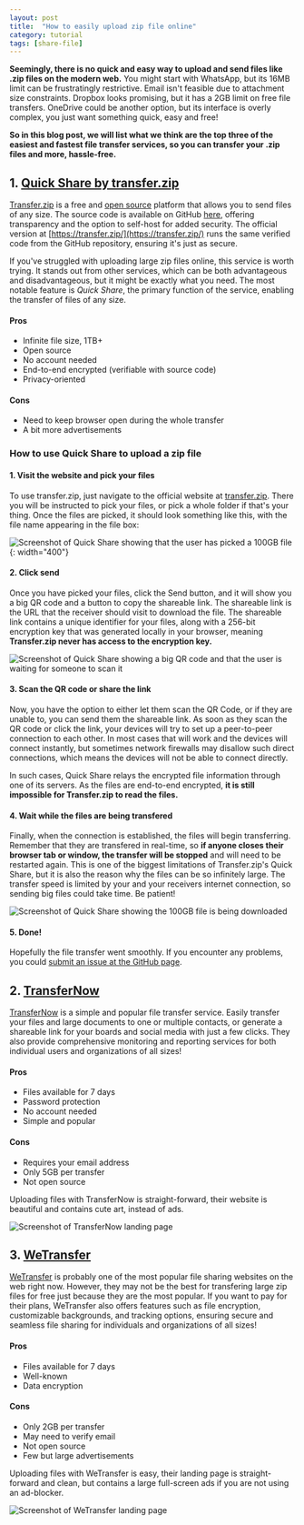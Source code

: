 ```yaml
---
layout: post
title:  "How to easily upload zip file online"
category: tutorial
tags: [share-file]
---
```

**Seemingly, there is no quick and easy way to upload and send files like .zip files on the modern web.** You might start with WhatsApp, but its 16MB limit can be frustratingly restrictive. Email isn't feasible due to attachment size constraints. Dropbox looks promising, but it has a 2GB limit on free file transfers. OneDrive could be another option, but its interface is overly complex, you just want something quick, easy and free!

**So in this blog post, we will list what we think are the top three of the easiest and fastest file transfer services, so you can transfer your .zip files and more, hassle-free.**

## **1. [Quick Share by transfer.zip](https://transfer.zip/)**

[Transfer.zip](https://transfer.zip/) is a free and [open source](https://github.com/robinkarlberg/transfer.zip-web) platform that allows you to send files of any size. The source code is available on GitHub [here](https://github.com/robinkarlberg/transfer.zip-web), offering transparency and the option to self-host for added security. The official version at [https://transfer.zip/](https://transfer.zip/) runs the same verified code from the GitHub repository, ensuring it's just as secure.

If you've struggled with uploading large zip files online, this service is worth trying. It stands out from other services, which can be both advantageous and disadvantageous, but it might be exactly what you need. The most notable feature is *Quick Share*, the primary function of the service, enabling the transfer of files of any size. 

#### Pros
- Infinite file size, 1TB+
- Open source
- No account needed
- End-to-end encrypted (verifiable with source code)
- Privacy-oriented

#### Cons
- Need to keep browser open during the whole transfer
- A bit more advertisements

### How to use Quick Share to upload a zip file

#### **1. Visit the website and pick your files**

To use transfer.zip, just navigate to the official website at [transfer.zip](https://transfer.zip/). There you will be instructed to pick your files, or pick a whole folder if that's your thing. Once the files are picked, it should look something like this, with the file name appearing in the file box:

<!-- ![Quick Share landing page](/assets/img/quick-share-new.png){: width="400"} -->
![Screenshot of Quick Share showing that the user has picked a 100GB file](/assets/img/quick-share-100g.png){: width="400"}

#### **2. Click send**

Once you have picked your files, click the Send button, and it will show you a big QR code and a button to copy the shareable link. The shareable link is the URL that the receiver should visit to download the file. The shareable link contains a unique identifier for your files, along with a 256-bit encryption key that was generated locally in your browser, meaning **Transfer.zip never has access to the encryption key.**

![Screenshot of Quick Share showing a big QR code and that the user is waiting for someone to scan it](/assets/img/quick-share-progress-1.png)

#### **3. Scan the QR code or share the link**

Now, you have the option to either let them scan the QR Code, or if they are unable to, you can send them the shareable link. As soon as they scan the QR code or click the link, your devices will try to set up a peer-to-peer connection to each other. In most cases that will work and the devices will connect instantly, but sometimes network firewalls may disallow such direct connections, which means the devices will not be able to connect directly. 

In such cases, Quick Share relays the encrypted file information through one of its servers. As the files are end-to-end encrypted, **it is still impossible for Transfer.zip to read the files.**

#### **4. Wait while the files are being transfered**

Finally, when the connection is established, the files will begin transferring. Remember that they are transfered in real-time, so **if anyone closes their browser tab or window, the transfer will be stopped** and will need to be restarted again. This is one of the biggest limitations of Transfer.zip's Quick Share, but it is also the reason why the files can be so infinitely large. The transfer speed is limited by your and your receivers internet connection, so sending big files could take time. Be patient!

![Screenshot of Quick Share showing the 100GB file is being downloaded](/assets/img/quick-share-progress-100g-3.png)

#### **5. Done!**

Hopefully the file transfer went smoothly. If you encounter any problems, you could [submit an issue at the GitHub page](https://github.com/robinkarlberg/transfer.zip-web/issues).

## **2. [TransferNow](https://transfernow.net/)**

[TransferNow](https://transfernow.net/) is a simple and popular file transfer service. Easily transfer your files and large documents to one or multiple contacts, or generate a shareable link for your boards and social media with just a few clicks. They also provide comprehensive monitoring and reporting services for both individual users and organizations of all sizes!

#### Pros
- Files available for 7 days
- Password protection
- No account needed
- Simple and popular

#### Cons
- Requires your email address
- Only 5GB per transfer
- Not open source

Uploading files with TransferNow is straight-forward, their website is beautiful and contains cute art, instead of ads.

![Screenshot of TransferNow landing page](/assets/img/transfernow.png)

## **3. [WeTransfer](https://wetransfer.com/)**

[WeTransfer](https://wetransfer.com/) is probably one of the most popular file sharing websites on the web right now. However, they may not be the best for transfering large zip files for free just because they are the most popular. If you want to pay for their plans, WeTransfer also offers features such as file encryption, customizable backgrounds, and tracking options, ensuring secure and seamless file sharing for individuals and organizations of all sizes!

#### Pros
- Files available for 7 days
- Well-known
- Data encryption

#### Cons
- Only 2GB per transfer
- May need to verify email
- Not open source
- Few but large advertisements

Uploading files with WeTransfer is easy, their landing page is straight-forward and clean, but contains a large full-screen ads if you are not using an ad-blocker.

![Screenshot of WeTransfer landing page](/assets/img/wetransfer.png)